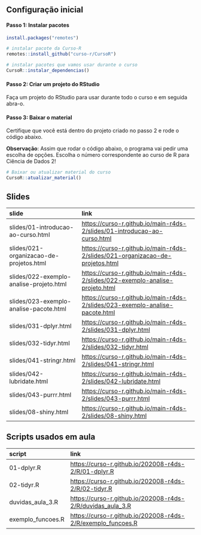 
<!-- README.md is generated from README.Rmd. Please edit that file -->

## Configuração inicial

#### Passo 1: Instalar pacotes

``` r
install.packages("remotes")

# instalar pacote da Curso-R
remotes::install_github("curso-r/CursoR")

# instalar pacotes que vamos usar durante o curso
CursoR::instalar_dependencias()
```

#### Passo 2: Criar um projeto do RStudio

Faça um projeto do RStudio para usar durante todo o curso e em seguida
abra-o.

#### Passo 3: Baixar o material

Certifique que você está dentro do projeto criado no passo 2 e rode o
código abaixo.

**Observação**: Assim que rodar o código abaixo, o programa vai pedir
uma escolha de opções. Escolha o número correspondente ao curso de R
para Ciência de Dados 2\!

``` r
# Baixar ou atualizar material do curso
CursoR::atualizar_material()
```

## Slides

| slide                                   | link                                                                            |
| :-------------------------------------- | :------------------------------------------------------------------------------ |
| slides/01-introducao-ao-curso.html      | <https://curso-r.github.io/main-r4ds-2/slides/01-introducao-ao-curso.html>      |
| slides/021-organizacao-de-projetos.html | <https://curso-r.github.io/main-r4ds-2/slides/021-organizacao-de-projetos.html> |
| slides/022-exemplo-analise-projeto.html | <https://curso-r.github.io/main-r4ds-2/slides/022-exemplo-analise-projeto.html> |
| slides/023-exemplo-analise-pacote.html  | <https://curso-r.github.io/main-r4ds-2/slides/023-exemplo-analise-pacote.html>  |
| slides/031-dplyr.html                   | <https://curso-r.github.io/main-r4ds-2/slides/031-dplyr.html>                   |
| slides/032-tidyr.html                   | <https://curso-r.github.io/main-r4ds-2/slides/032-tidyr.html>                   |
| slides/041-stringr.html                 | <https://curso-r.github.io/main-r4ds-2/slides/041-stringr.html>                 |
| slides/042-lubridate.html               | <https://curso-r.github.io/main-r4ds-2/slides/042-lubridate.html>               |
| slides/043-purrr.html                   | <https://curso-r.github.io/main-r4ds-2/slides/043-purrr.html>                   |
| slides/08-shiny.html                    | <https://curso-r.github.io/main-r4ds-2/slides/08-shiny.html>                    |

## Scripts usados em aula

| script             | link                                                          |
| :----------------- | :------------------------------------------------------------ |
| 01-dplyr.R         | <https://curso-r.github.io/202008-r4ds-2/R/01-dplyr.R>        |
| 02-tidyr.R         | <https://curso-r.github.io/202008-r4ds-2/R/02-tidyr.R>        |
| duvidas\_aula\_3.R | <https://curso-r.github.io/202008-r4ds-2/R/duvidas_aula_3.R>  |
| exemplo\_funcoes.R | <https://curso-r.github.io/202008-r4ds-2/R/exemplo_funcoes.R> |
